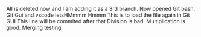 All is deleted now and I am adding it as a 3rd branch.
Now opened Git bash, Git Gui and vscode letsHMmmm Hmmm
This is to load the file again in Git GUI
This line will be commited after that
Division is bad. Multiplication is good. Merging testing.